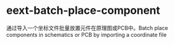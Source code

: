 # eext-batch-place-component
通过导入一个坐标文件批量放置元件在原理图或PCB中。Batch place components in schematics or PCB by importing a coordinate file
